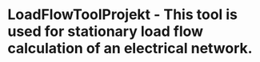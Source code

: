 # LoadFlowToolProjekt - This tool is used for stationary load flow calculation of an electrical network.

